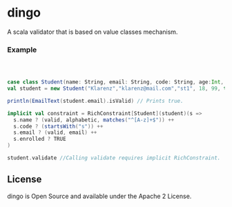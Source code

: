 # dingo
A scala validator that is based on value classes mechanism.


### Example
```scala



case class Student(name: String, email: String, code: String, age:Int, grade: Int, enrolled: Boolean) extends RichValidator
val student = new Student("Klarenz","klarenz@mail.com","st1", 18, 99, true)

println(EmailText(student.email).isValid) // Prints true.

implicit val constraint = RichConstraint[Student](student)(s =>
  s.name ? (valid, alphabetic, matches("^[A-z]+$")) ++
  s.code ? (startsWith("s")) ++
  s.email ? (valid, email) ++
  s.enrolled ? TRUE
)

student.validate //Calling validate requires implicit RichConstraint.
```

## License
dingo is Open Source and available under the Apache 2 License.
